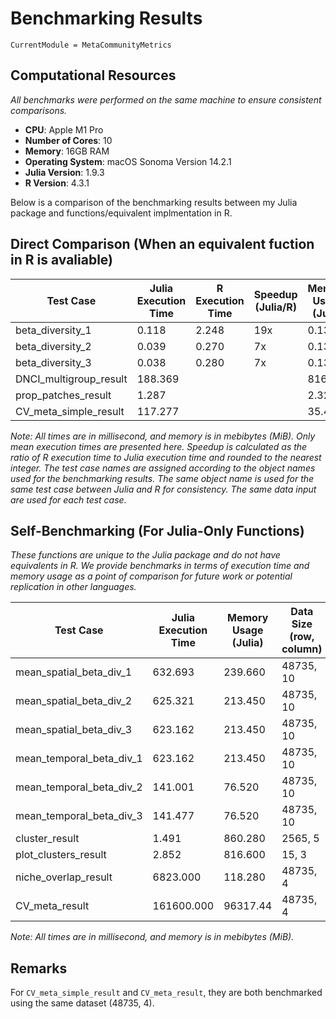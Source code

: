 # Benchmarking Results
```@meta
CurrentModule = MetaCommunityMetrics
```
## Computational Resources
*All benchmarks were performed on the same machine to ensure consistent comparisons.*
- **CPU**: Apple M1 Pro
- **Number of Cores**: 10
- **Memory**: 16GB RAM
- **Operating System**: macOS Sonoma Version 14.2.1
- **Julia Version**: 1.9.3
- **R Version**: 4.3.1


Below is a comparison of the benchmarking results between my Julia package and functions/equivalent implmentation in R.

## Direct Comparison (When an equivalent fuction in R is avaliable)

| Test Case              | Julia Execution Time | R Execution Time  | Speedup (Julia/R) | Memory Usage (Julia) | Memory Usage (R) |
|------------------------|----------------------|-------------------|-------------------|----------------------|------------------|
| beta_diversity_1       | 0.118                | 2.248             | 19x               | 0.132                | 0.057            |
| beta_diversity_2       | 0.039                | 0.270             | 7x                | 0.133                | 0.125            |
| beta_diversity_3       | 0.038                | 0.280             | 7x                | 0.133                | 0.125            |
| DNCI_multigroup_result | 188.369              |                   |                   | 816.60               |                  |
| prop_patches_result    | 1.287                |                   |                   | 2.320                |                  |
| CV_meta_simple_result  | 117.277              |                   |                   | 35.41                |                  |



*Note: All times are in millisecond, and memory is in mebibytes (MiB). Only mean execution times are presented here. Speedup is calculated as the ratio of R execution time to Julia execution time and rounded to the nearest integer. The test case names are assigned according to the object names used for the benchmarking results. The same object name is used for the same test case between Julia and R for consistency. The same data input are used for each test case.*

## Self-Benchmarking (For Julia-Only Functions)
*These functions are unique to the Julia package and do not have equivalents in R. We provide benchmarks in terms of execution time and memory usage as a point of comparison for future work or potential replication in other languages.*

| Test Case                | Julia Execution Time | Memory Usage (Julia) | Data Size (row, column)|
|--------------------------|----------------------|----------------------|------------------------|
| mean_spatial_beta_div_1  | 632.693              | 239.660              | 48735, 10              |
| mean_spatial_beta_div_2  | 625.321              | 213.450              | 48735, 10              |
| mean_spatial_beta_div_3  | 623.162              | 213.450              | 48735, 10              |
| mean_temporal_beta_div_1 | 623.162              | 213.450              | 48735, 10              |
| mean_temporal_beta_div_2 | 141.001              | 76.520               | 48735, 10              |
| mean_temporal_beta_div_3 | 141.477              | 76.520               | 48735, 10              |
| cluster_result           | 1.491                | 860.280              | 2565, 5                |
| plot_clusters_result     | 2.852                | 816.600              | 15, 3                  |
| niche_overlap_result     | 6823.000             | 118.280              | 48735, 4               |
| CV_meta_result           | 161600.000           | 96317.44             | 48735, 4               |

*Note: All times are in millisecond, and memory is in mebibytes (MiB).*

## Remarks
For `CV_meta_simple_result` and `CV_meta_result`, they are both benchmarked using the same dataset (48735, 4).

